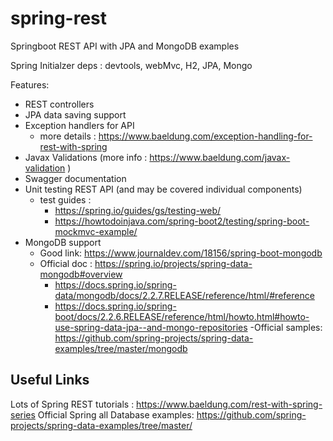# spring-rest
Springboot REST API with JPA and MongoDB examples

Spring Initialzer deps : devtools, webMvc, H2, JPA, Mongo

Features:
* REST controllers
* JPA data saving support
* Exception handlers for API
  - more details : https://www.baeldung.com/exception-handling-for-rest-with-spring
* Javax Validations (more info : https://www.baeldung.com/javax-validation )
* Swagger documentation
* Unit testing REST API (and may be covered individual components)
  - test guides : 
    - https://spring.io/guides/gs/testing-web/
    - https://howtodoinjava.com/spring-boot2/testing/spring-boot-mockmvc-example/
* MongoDB support
  - Good link: https://www.journaldev.com/18156/spring-boot-mongodb
  - Official doc : https://spring.io/projects/spring-data-mongodb#overview
    - https://docs.spring.io/spring-data/mongodb/docs/2.2.7.RELEASE/reference/html/#reference
    - https://docs.spring.io/spring-boot/docs/2.2.6.RELEASE/reference/html/howto.html#howto-use-spring-data-jpa--and-mongo-repositories
  -Official samples: https://github.com/spring-projects/spring-data-examples/tree/master/mongodb  
  
## Useful Links  
Lots of Spring REST tutorials : https://www.baeldung.com/rest-with-spring-series
Official Spring all Database examples: https://github.com/spring-projects/spring-data-examples/tree/master/
